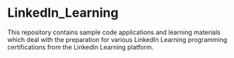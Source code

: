 # LinkedIn_Learning

This repository contains sample code applications and learning materials which deal with the preparation for various LinkedIn Learning programming certifications from the LinkedIn Learning platform.
